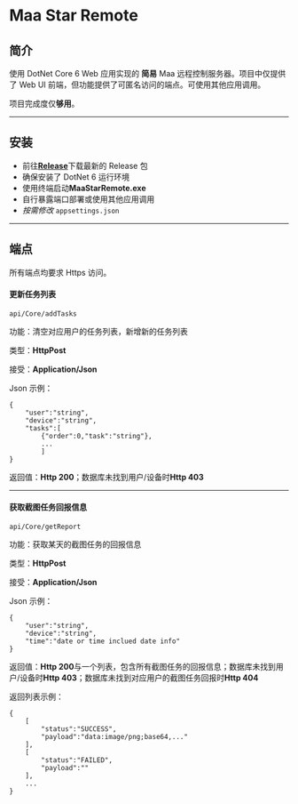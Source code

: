 # Maa Star Remote

## 简介

使用 DotNet Core 6 Web 应用实现的 **简易** Maa 远程控制服务器。项目中仅提供了 Web UI 前端，但功能提供了可匿名访问的端点。可使用其他应用调用。

项目完成度仅**够用**。

---

## 安装

- 前往[**Release**](https://github.com/star-whisper9/MaaStarRemote/releases)下载最新的 Release 包
- 确保安装了 DotNet 6 运行环境
- 使用终端启动**MaaStarRemote.exe**
- 自行暴露端口部署或使用其他应用调用
- _按需修改_ `appsettings.json`

---

## 端点

所有端点均要求 Https 访问。

#### 更新任务列表

```
api/Core/addTasks
```

功能：清空对应用户的任务列表，新增新的任务列表

类型：**HttpPost**

接受：**Application/Json**

Json 示例：

```
{
    "user":"string",
    "device":"string",
    "tasks":[
        {"order":0,"task":"string"},
        ...
        ]
}
```

返回值：**Http 200**；数据库未找到用户/设备时**Http 403**

---

#### 获取截图任务回报信息

```
api/Core/getReport
```

功能：获取某天的截图任务的回报信息

类型：**HttpPost**

接受：**Application/Json**

Json 示例：

```
{
    "user":"string",
    "device":"string",
    "time":"date or time inclued date info"
}
```

返回值：**Http 200**与一个列表，包含所有截图任务的回报信息；数据库未找到用户/设备时**Http 403**；数据库未找到对应用户的截图任务回报时**Http 404**

返回列表示例：

```
{
    [
        "status":"SUCCESS",
        "payload":"data:image/png;base64,..."
    ],
    [
        "status":"FAILED",
        "payload":""
    ],
    ...
}
```
